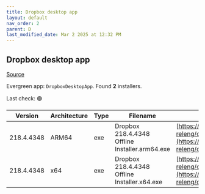 ```yaml
---
title: Dropbox desktop app
layout: default
nav_order: 2
parent: D
last_modified_date: Mar 2 2025 at 12:32 PM
---
```


## Dropbox desktop app

[Source](https://www.dropbox.com/desktop)

Evergreen app: `DropboxDesktopApp`. Found **2** installers.

Last check: 🟢

| Version    | Architecture | Type | Filename                                       | URI                                                                                                                                                                                                            |
| ---------- | ------------ | ---- | ---------------------------------------------- | -------------------------------------------------------------------------------------------------------------------------------------------------------------------------------------------------------------- |
| 218.4.4348 | ARM64        | exe  | Dropbox 218.4.4348 Offline Installer.arm64.exe | [https://edge.dropboxstatic.com/dbx-releng/client/Dropbox%20218.4.4348%20Offline%20Installer.arm64.exe](https://edge.dropboxstatic.com/dbx-releng/client/Dropbox%20218.4.4348%20Offline%20Installer.arm64.exe) |
| 218.4.4348 | x64          | exe  | Dropbox 218.4.4348 Offline Installer.x64.exe   | [https://edge.dropboxstatic.com/dbx-releng/client/Dropbox%20218.4.4348%20Offline%20Installer.x64.exe](https://edge.dropboxstatic.com/dbx-releng/client/Dropbox%20218.4.4348%20Offline%20Installer.x64.exe)     |
